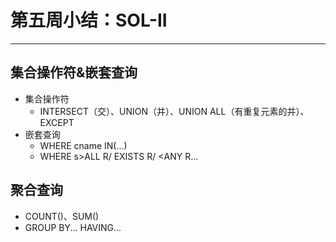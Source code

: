 # 第五周小结：SOL-II
---
## 集合操作符&嵌套查询 
* 集合操作符
	* INTERSECT（交）、UNION（并）、UNION ALL（有重复元素的并）、EXCEPT
* 嵌套查询 
  * WHERE cname IN(...)
  * WHERE s>ALL R/  EXISTS R/  <ANY R...
## 聚合查询
* COUNT()、SUM()
* GROUP BY...   HAVING...   